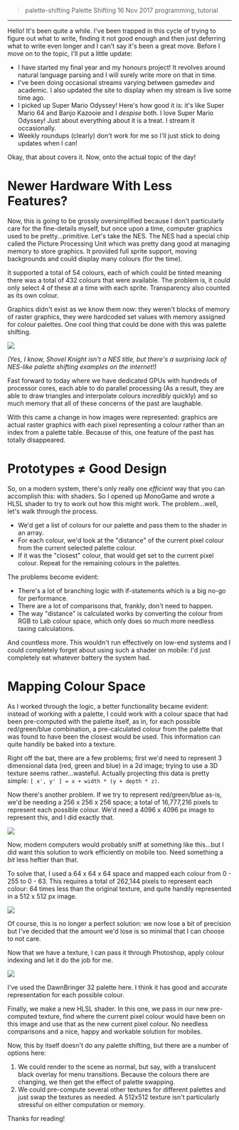 > palette-shifting
> Palette Shifting
> 16 Nov 2017
> programming, tutorial
---
Hello! It's been quite a while. I've been trapped in this cycle of trying to figure out what to write, finding it not good enough and then just deferring what to write even longer and I can't say it's been a great move. Before I move on to the topic, I'll put a little update:

- I have started my final year and my honours project! It revolves around natural language parsing and I will surely write more on that in time.
- I've been doing occasional streams varying between gamedev and academic. I also updated the site to display when my stream is live some time ago.
- I picked up Super Mario Odyssey! Here's how good it is: it's like Super Mario 64 and Banjo Kazooie and I _despise_ both. I love Super Mario Odyssey! Just about everything about it is a treat. I stream it occasionally.
- Weekly roundups (clearly) don't work for me so I'll just stick to doing updates when I can!

Okay, that about covers it. Now, onto the actual topic of the day!

# Newer Hardware With Less Features?

Now, this is going to be grossly oversimplified because I don't particularly care for the fine-details myself, but once upon a time, computer graphics used to be pretty...primitive. Let's take the NES. The NES had a special chip called the Picture Processing Unit which was pretty dang good at managing memory to store graphics. It provided full sprite support, moving backgrounds and could display many colours (for the time). 

It supported a total of 54 colours, each of which could be tinted meaning there was a total of 432 colours that were available. The problem is, it could only select 4 of these at a time with each sprite. Transparency also counted as its own colour.

Graphics didn't exist as we know them now: they weren't blocks of memory of raster graphics, they were hardcoded set values with memory assigned for colour palettes. One cool thing that could be done with this was palette shifting.

[![](/images/680e4f0a0c9a42d4b03060c33b37ccf3.gif)](/images/680e4f0a0c9a42d4b03060c33b37ccf3.gif)

*(Yes, I know, Shovel Knight isn't a NES title, but there's a surprising lack of NES-like palette shifting examples on the internet!)*

Fast forward to today where we have dedicated GPUs with hundreds of processor cores, each able to do parallel processing (As a result, they are able to draw triangles and interpolate colours _incredibly_ quickly) and so much memory that all of these concerns of the past are laughable.

With this came a change in how images were represented: graphics are actual raster graphics with each pixel representing a colour rather than an index from a palette table. Because of this, one feature of the past has totally disappeared.

# Prototypes ≠ Good Design

So, on a modern system, there's only really one _efficient_ way that you can accomplish this: with shaders. So I opened up MonoGame and wrote a HLSL shader to try to work out how this might work. The problem...well, let's walk through the process.

- We'd get a list of colours for our palette and pass them to the shader in an array.
- For each colour, we'd look at the "distance" of the current pixel colour from the current selected palette colour.
- If it was the "closest" colour, that would get set to the current pixel colour. Repeat for the remaining colours in the palettes.

The problems become evident:

- There's a lot of branching logic with if-statements which is a big no-go for performance.
- There are a lot of comparisons that, frankly, don't need to happen.
- The way "distance" is calculated works by converting the colour from RGB to Lab colour space, which only does so much more needless taxing calculations.

And countless more. This wouldn't run effectively on low-end systems and I could completely forget about using such a shader on mobile: I'd just completely eat whatever battery the system had.

# Mapping Colour Space

As I worked through the logic, a better functionality became evident: instead of working with a palette, I could work with a colour space that had been pre-computed with the palette itself, as in, for each possible red/green/blue combination, a pre-calculated colour from the palette that was found to have been the closest would be used. This information can quite handily be baked into a texture.

Right off the bat, there are a few problems; first we'd need to represent 3 dimensional data (red, green and blue) in a 2d image; trying to use a 3D texture seems rather...wasteful. Actually projecting this data is pretty simple: `[ x', y' ] = x + width * (y + depth * z)`.

Now there's another problem. If we try to represent red/green/blue as-is, we'd be needing a 256 x 256 x 256 space; a total of 16,777,216 pixels to represent each possible colour. We'd need a 4096 x 4096 px image to represent this, and I did exactly that.

[![](/images/thumbs/bb84294bc7e74f1cbc439d61e575a516.png)](/images/bb84294bc7e74f1cbc439d61e575a516.png)

Now, modern computers would probably sniff at something like this...but I did want this solution to work efficiently on mobile too. Need something a _bit_ less heftier than that.

To solve that, I used a 64 x 64 x 64 space and mapped each colour from 0 - 255 to 0 - 63. This requires a total of 262,144 pixels to represent each colour: 64 times less than the original texture, and quite handily represented in a 512 x 512 px image.

[![](/images/thumbs/770c903899f84aacb50c56c226e2e4d8.png)](/images/770c903899f84aacb50c56c226e2e4d8.png)

Of course, this is no longer a perfect solution: we now lose a bit of precision but I've decided that the amount we'd lose is so minimal that I can choose to not care.

Now that we have a texture, I can pass it through Photoshop, apply colour indexing and let it do the job for me.

[![](/images/thumbs/ed254d9fe9f6492fb7f92644f4255304.png)](/images/ed254d9fe9f6492fb7f92644f4255304.png)

I've used the DawnBringer 32 palette here. I think it has good and accurate representation for each possible colour.

Finally, we make a new HLSL shader. In this one, we pass in our new pre-computed texture, find where the current pixel colour would have been on this image and use that as the new current pixel colour. No needless comparisons and a nice, happy and workable solution for mobiles.

Now, this by itself doesn't do any palette shifting, but there are a number of options here: 
1) We could render to the scene as normal, but say, with a translucent black overlay for menu transitions. Because the colours there are changing, we then get the effect of palette swapping.
2) We could pre-compute several other textures for different palettes and just swap the textures as needed. A 512x512 texture isn't particularly stressful on either computation or memory.

Thanks for reading!
